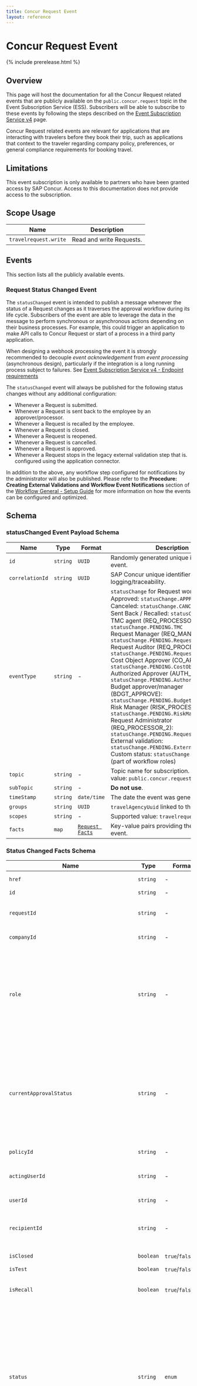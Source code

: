 ```yaml
---
title: Concur Request Event
layout: reference
---
```


# Concur Request Event

{% include prerelease.html %}

## <a name="overview"></a>Overview

This page will host the documentation for all the Concur Request related events that are publicly available on the `public.concur.request` topic in the Event Subscription Service (ESS). Subscribers will be able to subscribe to these events by following the steps described on the [Event Subscription Service v4](/api-reference/ess/v4.event-subscription.html) page.

Concur Request related events are relevant for applications that are interacting with travelers before they book their trip, such as applications that context to the traveler regarding company policy, preferences, or general compliance requirements for booking travel.

## <a name="limitations"></a>Limitations

This event subscription is only available to partners who have been granted access by SAP Concur. Access to this documentation does not provide access to the subscription.

## <a name="scope-usage"></a>Scope Usage

|Name|Description|
|---|---|
|`travelrequest.write`|Read and write Requests.|

## <a name="events"></a>Events

This section lists all the publicly available events.

### <a name="status-changed-event"></a>Request Status Changed Event

The `statusChanged` event is intended to publish a message whenever the status of a Request changes as it traverses the approval workflow during its life cycle. Subscribers of the event are able to leverage the data in the message to perform synchronous or asynchronous actions depending on their business processes. For example, this could trigger an application to make API calls to Concur Request or start of a process in a third party application.

When designing a webhook processing the event it is strongly recommended to decouple *event acknowledgement* from *event processing* (asynchronous design), particularly if the integration is a long running process subject to failures. See [Event Subscription Service v4 - Endpoint requirements](/api-reference/ess/v4.event-subscription.html#endpoint-requirements)

The `statusChanged` event will always be published for the following status changes without any additional configuration:

* Whenever a Request is submitted.
* Whenever a Request is sent back to the employee by an approver/processor.
* Whenever a Request is recalled by the employee.
* Whenever a Request is closed.
* Whenever a Request is reopened.
* Whenever a Request is cancelled.
* Whenever a Request is approved.
* Whenever a Request stops in the legacy external validation step that is. configured using the application connector.

In addition to the above, any workflow step configured for notifications by the administrator will also be published. Please refer to the **Procedure: Creating External Validations and Workflow Event Notifications** section of the [Workflow General - Setup Guide](https://www.concurtraining.com/customers/tech_pubs/Docs/_Current/SG_Req/Req_SG_Workflows.pdf) for more information on how the events can be configured and optimized.

## <a name="schema"></a>Schema

### <a name="status-changed-event-payload-schema"></a>statusChanged Event Payload Schema

|Name|Type|Format|Description|
|---|---|---|---|
|`id`|`string`|`UUID`|Randomly generated unique identifier of this event.|
|`correlationId`|`string`|`UUID`|SAP Concur unique identifier used for logging/traceability.|
|`eventType`|`string`|-|`statusChange` for Request workflow updates. <br> Approved: `statusChange.APPROVED` <br> Canceled: `statusChange.CANCELED` <br> Sent Back / Recalled: `statusChange.SENTBACK` <br> TMC agent (REQ_PROCESSOR1): `statusChange.PENDING.TMC` <br> Request Manager (REQ_MANAGER): `statusChange.PENDING.RequestManager` <br> Request Auditor (REQ_PROCESSOR3): `statusChange.PENDING.RequestAuditor` <br> Cost Object Approver (CO_APPROVE): `statusChange.PENDING.CostObjectApprover` <br> Authorized Approver (AUTH_APPROVE): `statusChange.PENDING.AuthorizedApprover` <br> Budget approver/manager (BDGT_APPROVE): `statusChange.PENDING.BudgetManager` <br> Risk Manager (RISK_PROCESSOR): `statusChange.PENDING.RiskManager` <br> Request Administrator (REQ_PROCESSOR_2): `statusChange.PENDING.RequestAdministrator` <br> External validation: `statusChange.PENDING.ExternalValidation` <br> Custom status: `statusChange.PENDING`.`role` (part of workflow roles)|
|`topic`|`string`|-|Topic name for subscription. Supported value: `public.concur.request`|
|`subTopic`|`string`|-|**Do not use**.|
|`timeStamp`|`string`|`date/time`|The date the event was generated in UTC.|
|`groups`|`string`|`UUID`|`travelAgencyUuid` linked to the Request.|
|`scopes`|`string`|-|Supported value: `travelrequest.write`|
|`facts`|`map`|[`Request Facts`](#status-changed-event-payload-facts-schema)|Key-value pairs providing the content of the event.|

### <a name="status-changed-event-payload-facts-schema"></a>Status Changed Facts Schema

|Name|Type|Format|Description|
|---|---|---|---|
|`href`|`string`|-|Hyperlink to the v4 API resource for this Request (based on datacenter).|
|`id`|`string`|-|Unique identifier of the Request.|
|`requestId`|`string`|-|Public key of the Request (unique per customer). This corresponds to the short ID of the Request (alphanumeric).|
|`companyId`|`string`|-|Unique identifier of the company of the traveler, from the profile service.|
|`role`|`string`|-|TMC agent: `TMC` <br>Request Manager: `RequestManager` <br>Request Auditor: `RequestAuditor` <br>Cost Object Approver (COA): `CostObjectApprover` <br>Authorized Approver: `AuthorizedApprover` <br>Budget approver/manager: `BudgetManager` <br>Risk Manager: `RiskManager` <br>Request Administrator: `RequestAdministrator` <br>External validation: `ExternalValidation`|
|`currentApprovalStatus`|`string`|-|Pending TMC agent: `numerical` (example 002003) <br>Pending Request Manager: `Q_PEND` <br>Pending Request Auditor: `Q_PEND` <br>Pending Cost Object Approver: `Q_PECO` <br>Pending Authorized Approver: `Q_PEND` <br>Pending Budget approver/manager: `Q_PBDG` <br>Pending Risk Manager: `Q_PEND` <br>Pending Request Administrator: `Q_PEND` <br>Pending External validation: `Q_EXTV` <br>Pending Custom step: `numerical`|
|`policyId`|`string`|-|Unique identifier of the policy that applies to the Request.|
|`actingUserId`|`string`|-|Unique identifier of the user performing the action. This is not displayed if the action is performed by the Request owner.|
|`userId`|`string`|-|Unique identifier of the owner of the Request.|
|`recipientId`|`string`|-|Unique identifier of the user to whom the Request is pending approval. This is not displayed if the Request is, for example, approved or pending a generic step such as TMC step.|
|`isClosed`|`boolean`|`true`/`false`|If `true`, the Request is at the CLOSED status.|
|`isTest`|`boolean`|`true`/`false`|If `true`, the user is a test user.|
|`isRecall`|`boolean`|`true`/`false`|Is `true` only if the Request is at the SENDBACK status related to a recalled action from the traveler/delegate.|
|`status`|`string`|`enum`|Approved: `APPROVED` <br>Canceled: `CANCELED` <br>Sent Back / Recalled: `SENTBACK` <br>Pending TMC agent: `PendingTMCApproval` <br>Pending Request Manager: `PendingRequestManagerApproval` <br>Request Auditor: `PendingRequestAuditorApproval` <br>Pending Cost Object Approver: `PendingCostObjectApproverApproval` <br>Pending Authorized Approver: `PendingAuthorizedApproverApproval` <br>Pending Budget approver/manager: `PendingBudgetManagerApproval` <br>Pending Risk Manager: `PendingRiskManagerApproval` <br>Pending Request Administrator: `PendingRequestAdministratorApproval` <br>Pending External validation: `PendingExternalValidation`|
|`stepCode`|`String`|`enum`|Code provided by the admin that the client can use to differentiate between the steps. <br>Request Submit: if the target step (the next workflow step that the request stops at) is not configured for notifications, then step code will be `NULL`. <br>Request Send Back or Request Recall - `SENDBACK` <br>Legacy External validation post submit - `EXTVAL` <br>Legacy External validation pre-extract - `EXTVAL` <br>All other cases code step code as configured by admin in workflow configuration will be populated.|
|`entityId`|`String`|`alphanumeric`|Unique Identifier of the Concur Entity. A valid EntityID pattern is [pdt][a-zA-Z0-9] {5,31}. It starts with p - production / d - demo/ t- test. It consists of a-zA-Z0-9 with length at least 5 but no more than 31 characters.|
|`startingStep`| `Object` |-| **Required** Object containing the information of the workflow step(s) the Request is entering into. The field will be present only for events which introduce a new approver.|
|`startingStep.roleCode`| `String` | `String` | **Required** Approver's role code for the workflow step which the Request is entering into.|
|`startingStep.stepInstances`| `Array`  |-| **Required** List of step instances which the Request is entering into.|
|`startingStep.stepInstances.id`| `String`   |-| **Required** Unique identifier of the workflow process step instance which the Request is entering into.|
|`startingStep.stepInstances.assignedUserId`| `UUID`| RFC 4122| **Required** Unique identifier of the User assigned to approve the step which the Request is entering into.|

## <a name="sample-events"></a>Sample Events

---
Request entering manager approval step
```json
{
  "id":"c19290aa-6eba-4f22-9736-ffc9ddfa8e7b",
  "correlationId":"800832c2-9467-4bb8-9c5b-3977d12975e7",
  "eventType":"statusChange.PENDING.RequestManager",
  "topic":"public.concur.request",
  "timeStamp":"2019-01-04T14:06:07.117Z",
  "data":null,
  "subtopic":null,
  "facts":{
    "companyId":"cef1dee9-c4d9-4bd0-9237-01a3978bfda4",
    "isClosed":"false",
    "isTest":"false",
    "isRecall":"false",
    "recipientId":"55b671dd-ee55-4817-a228-90f5077ec61c",
    "requestId":"LLU9",
    "actingUserId":"ee4a3a2a-2f7a-482c-abd6-82435c9b20c4",
    "id":"61BA94410046F747910760EA925A7CE6",
    "href":"https://emea.api.concursolutions.com/travelrequest/v4/requests/61BA94410046F747910760EA925A7CE6",
    "userId":"6136f053-0cfc-49a4-80d2-e20383c27215",
    "entityId":"p006zecvr9",
    "policyId":"F4C8BD31CA9D4D6292795BE687EB9B2A",
    "status":"PendingRequestManagerApproval",
    "role":"RequestManager",
    "currentApprovalStatus":"Q_PEND",
    "stepCode":"PENDMGRA",
    "startingStep": {
      "roleCode":"REQ_MANAGER",
      "stepInstances": [
        {
          "id":"119A78BE1AF51B4580F2E29C5D7DA1D6",
          "assignedUserId":"55b671dd-ee55-4817-a228-90f5077ec61c"
        }
      ]
    }
  }
}
```
---
Request fully approved
```json
{
  "id":"87087aa8-6729-4d8a-804c-85294ab038fc",
  "correlationId":"5ee7f56c-95f8-4bec-8cc4-536161411c74",
  "eventType":"statusChange.APPROVED",
  "topic":"public.concur.request",
  "timeStamp":"2019-01-04T14:06:07.934Z",
  "data":null,
  "subtopic":null,
  "facts":{
    "companyId":"39d88963-dd68-4be2-9a2d-b5843e6247bd",
    "isClosed":"false",
    "isTest":"false",
    "isRecall":"false",
    "requestId":"CN4T",
    "actingUserId":"55b671dd-ee55-4817-a228-90f5077ec61c",
    "id":"E1D6A41596D5B04F87F991E66CFBD3F9",
    "href":"https://emea.api.concursolutions.com/travelrequest/v4/requests/E1D6A41596D5B04F87F991E66CFBD3F9",
    "userId":"6136f053-0cfc-49a4-80d2-e20383c27215",
    "entityId":"p006zecvr9",
    "policyId":"F4C8BD31CA9D4D6292795BE687EB9B2A",
    "status":"APPROVED",
    "role":"",
    "currentApprovalStatus":"",
    "stepCode":"REQAPPR"
  }
}
```
---
Request entering TMC step
```json
{
  "id":"5880f720-c615-46bc-82cf-dda4e17801eb",
  "correlationId":"6ca7794c-bd91-44ae-86ac-d0f59e1f38c7",
  "eventType":"statusChange.PENDING.TMC",
  "topic":"public.concur.request",
  "timeStamp":"2019-02-28T12:26:58.049Z",
  "data":null,
  "subtopic":null,
  "facts":{
    "companyId":"39d88963-dd68-4be2-9a2d-b5843e6247bd",
    "isClosed":"false",
    "isTest":"false",
    "isRecall":"false",
    "requestId":"3334",
    "actingUserId":"6136f053-0cfc-49a4-80d2-e20383c27215",
    "id":"E3DB373BA8A52341AFCA01860B4FC9B6",
    "href":"https://emea.api.concursolutions.com/travelrequest/v4/requests/E3DB373BA8A52341AFCA01860B4FC9B6",
    "userId":"6136f053-0cfc-49a4-80d2-e20383c27215",
    "entityId":"p006zecvr9",
    "policyId":"F4C8BD31CA9D4D6292795BE687EB9B2A",
    "status":"PendingTMCApproval",
    "role":"TMC",
    "currentApprovalStatus":"002003",
    "stepCode":"PENDTMCA"
  }
}
```
---
Request entering or moving in cost object workflow
```json
{
  "id": "a62e3a25-0d2b-4aa4-9246-c4f752edb811",
  "correlationId": "7cc5141a-ad27-4db0-b4d0-03a0321131db",
  "eventType": "statusChange.PENDING.CostObjectApprover",
  "groups": [],
  "topic": "concur.request",
  "timeStamp": "2023-06-02T13:35:19.928Z",
  "data": null,
  "subtopic": null,
  "facts": {
    "currentApprovalStatus": "Q_PECO",
    "role": "CostObjectApprover",
    "isRecall": "false",
    "entityId": "p006zecvr9",
    "userId": "b7700d57-8410-403a-a859-a8721b9450ab",
    "companyId": "ecc83b2a-317d-4c52-91a5-29a86138025c",
    "policyId": "6BF3DD0FCE1A1345BEE690238635A38B",
    "isClosed": "false",
    "processId": "9E16A85822F05C47BA54B8FCE230D598",
    "isTest": "false",
    "startingStep": {
      "roleCode": "CO_APPROVER",
       "stepInstances": [
         {
            "id": "CC291BA850761F4F9555F8556EF437A0",
            "assignedUserId": "e85509aa-6d5c-4570-8a18-841343cd681f"
          },
          {
            "id": "D8A1A77DD40A9F4DA8E6E5F2101AF73A",
            "assignedUserId": "e580f290-113c-426f-8a63-ff7c8528cb9b"
          }
       ]
    },
    "requestId": "FLFQ",
    "actingUserId": "0cab0bde-8eb6-4ffe-80e8-0bf7ef839323",
    "id": "52A7A5FDA5F43D49806B6BF8A3CC1E45",
    "href": "https://us.api.concursolutions.com/travelrequest/v4/requests/52A7A5FDA5F43D49806B6BF8A3CC1E45",
    "status": "PendingCostObjectApproverApproval"
  }
}
```
